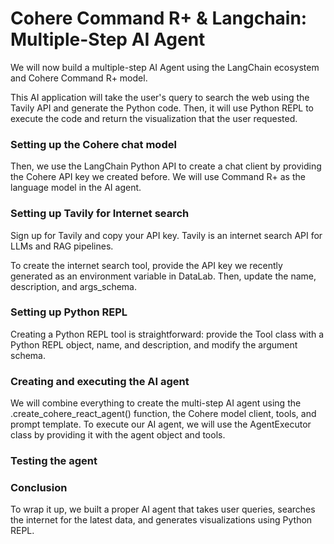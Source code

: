 # Cohere Command R+ & Langchain: Multiple-Step AI Agent

We will now build a multiple-step AI Agent using the LangChain ecosystem and Cohere Command R+ model.

This AI application will take the user's query to search the web using the Tavily API and generate the Python code. Then, it will use Python REPL to execute the code and return the visualization that the user requested.

### Setting up the Cohere chat model
Then, we use the LangChain Python API to create a chat client by providing the Cohere API key we created before. We will use Command R+ as the language model in the AI agent.

### Setting up Tavily for Internet search
Sign up for Tavily and copy your API key. Tavily is an internet search API for LLMs and RAG pipelines.

To create the internet search tool, provide the API key we recently generated as an environment variable in DataLab. Then, update the name, description, and args_schema.

### Setting up Python REPL

Creating a Python REPL tool is straightforward: provide the Tool class with a Python REPL object, name, and description, and modify the argument schema.

### Creating and executing the AI agent
We will combine everything to create the multi-step AI agent using the .create_cohere_react_agent() function, the Cohere model client, tools, and prompt template. To execute our AI agent, we will use the AgentExecutor class by providing it with the agent object and tools.

### Testing the agent

### Conclusion

To wrap it up, we built a proper AI agent that takes user queries, searches the internet for the latest data, and generates visualizations using Python REPL.